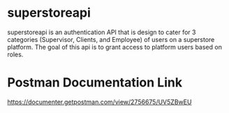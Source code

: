 # superstoreapi
superstoreapi is an authentication API that is design to cater for 3 categories (Supervisor, Clients, and Employee) of users on a superstore platform. The goal of this api is to grant access to platform users based on roles. 


# Postman Documentation Link
https://documenter.getpostman.com/view/2756675/UV5ZBwEU
